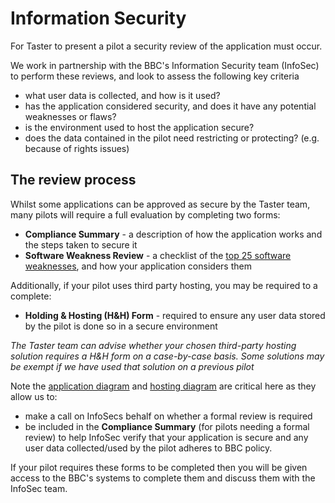 # Information Security

For Taster to present a pilot a security review of the application must occur.

We work in partnership with the BBC's Information Security team (InfoSec) to perform these reviews, and look to assess the following key criteria
- what user data is collected, and how is it used?
- has the application considered security, and does it have any potential weaknesses or flaws?
- is the environment used to host the application secure?
- does the data contained in the pilot need restricting or protecting? (e.g. because of rights issues)

## The review process

Whilst some applications can be approved as secure by the Taster team, many pilots will require a full evaluation by completing two forms:
 - **Compliance Summary** - a description of how the application works and the steps taken to secure it
 - **Software Weakness Review** - a checklist of the [top 25 software weaknesses](http://cwe.mitre.org/top25/), and how your application considers them

Additionally, if your pilot uses third party hosting, you may be required to a complete:
 - **Holding & Hosting (H&H) Form** - required to ensure any user data stored by the pilot is done so in a secure environment

*The Taster team can advise whether your chosen third-party hosting solution requires a H&H form on a case-by-case basis. Some solutions may be exempt if we have used that solution on a previous pilot*

Note the [application diagram](pilot-description.md#application-diagram) and [hosting diagram](pilot-description.md#hosting-diagram) are critical here as they allow us to:
- make a call on InfoSecs behalf on whether a formal review is required
- be included in the **Compliance Summary** (for pilots needing a formal review) to help InfoSec verify that your application is secure and any user data collected/used by the pilot adheres to BBC policy.

If your pilot requires these forms to be completed then you will be given access to the BBC's systems to complete them and discuss them with the InfoSec team.

